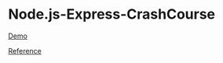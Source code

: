 # Node.js-Express-CrashCourse

[Demo](https://splashy-candy-skirt.glitch.me/)

[Reference](https://www.youtube.com/watch?v=L72fhGm1tfE)
